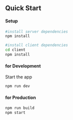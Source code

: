## Quick Start

#### Setup

```bash
#install server dependencies
npm install

#install client dependencies
cd client
npm install
```

#### for Development

Start the app

```bash
npm run dev
```

#### for Production

```bash
npm run build
npm start
```
